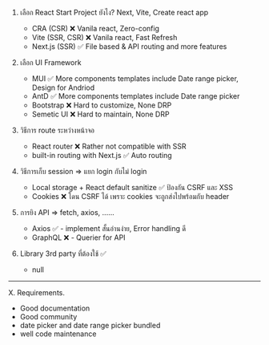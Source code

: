 1. เลือก React Start Project ยังไง? Next, Vite, Create react app
    - CRA (CSR) ❌ Vanila react, Zero-config
    - Vite (SSR, CSR) ❌ Vanila react, Fast Refresh
    - Next.js (SSR) ✅ File based & API routing and more features

2. เลือก UI Framework
    - MUI ✅ More components templates include Date range picker, Design for Andriod
    - AntD ✅ More components templates include Date range picker
    - Bootstrap ❌ Hard to customize, None DRP
    - Semetic UI ❌ Hard to maintain, None DRP

3. วิธีการ route ระหว่างหน้าจอ
    - React router ❌ Rather not compatible with SSR
    - built-in routing with Next.js ✅ Auto routing

4. วิธีการเก็บ session => แยก login กับไม่ login
    - Local storage + React default sanitize ✅ ป้องกัน CSRF และ XSS 
    - Cookies ❌ โดน CSRF ได้ เพราะ cookies จะถูกส่งไปพร้อมกับ header

5. การยิง API => fetch, axios, ......
    - Axios ✅ - implement สั้นอ่านง่าย, Error handling ดี
    - GraphQL ❌ - Querier for API

6. Library 3rd party ที่ต้องใช้ ✅
    - null

------------------------------------------------------------

X. Requirements.
- Good documentation
- Good community
- date picker and date range picker bundled
- well code maintenance
